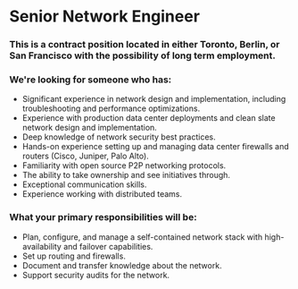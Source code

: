 # Senior Network Engineer

### This is a contract position located in either Toronto, Berlin, or San Francisco with the possibility of long term employment.

### We're looking for someone who has:

-   Significant experience in network design and implementation, including troubleshooting and performance optimizations.
-   Experience with production data center deployments and clean slate network design and implementation.
-   Deep knowledge of network security best practices.
-   Hands-on experience setting up and managing data center firewalls and routers (Cisco, Juniper, Palo Alto).
-   Familiarity with open source P2P networking protocols.
-   The ability to take ownership and see initiatives through.
-   Exceptional communication skills.
-   Experience working with distributed teams.

### What your primary responsibilities will be:

-   Plan, configure, and manage a self-contained network stack with high-availability and failover capabilities.
-   Set up routing and firewalls.
-   Document and transfer knowledge about the network.
-   Support security audits for the network.
